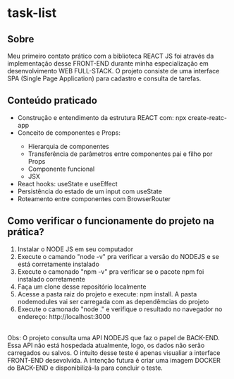 # task-list
## Sobre
Meu primeiro contato prático com a biblioteca REACT JS foi através da implementação desse FRONT-END durante minha especialização em desenvolvimento WEB FULL-STACK.
O projeto consiste de uma interface SPA (Single Page Application) para cadastro e consulta de tarefas.
## Conteúdo praticado
<ul>
  <li>Construção e entendimento da estrutura REACT com: npx create-reatc-app</li>
  <li>Conceito de componentes e Props:</li>
  <ul>
    <li>Hierarquia de componentes</li>
    <li>Transferência de parâmetros entre componentes pai e filho por Props</li>
    <li>Componente funcional</li>
    <li>JSX</li>
  </ul>
  <li>React hooks: useState e useEffect</li>
  <li>Persistência do estado de um input com useState</li>
  <li>Roteamento entre componentes com BrowserRouter</li> 
</ul>

## Como verificar o funcionamente do projeto na prática?
<ol>
  <li>Instalar o NODE JS em seu computador</li>
  <li>Execute o  camando "node -v" pra verificar a versão do NODEJS e se está corretamente instalado</li>
  <li>Execute o  camonado "npm -v" pra verificar se o pacote npm foi instalado corretamente</li>
  <li>Faça um clone desse repositório localmente</li>
  <li>Acesse a pasta raiz do projeto e execute: npm install. A pasta nodemodules vai ser carregada com as dependêmcias do projeto</li>
  <li>Execute o  camonado "node ." e verifique o resultado no navegador no endereço: http://localhost:3000</li>
</ol><br>
Obs: O projeto consulta uma API NODEJS que faz o papel de BACK-END. Essa API não está hospedada atualmente, logo, os dados não serão carregados ou salvos. O intuito desse teste é apenas visualiar a interface FRONT-END desevolvida. A intenção futura é criar uma imagem DOCKER do BACK-END e disponibilizá-la para concluir o teste.
